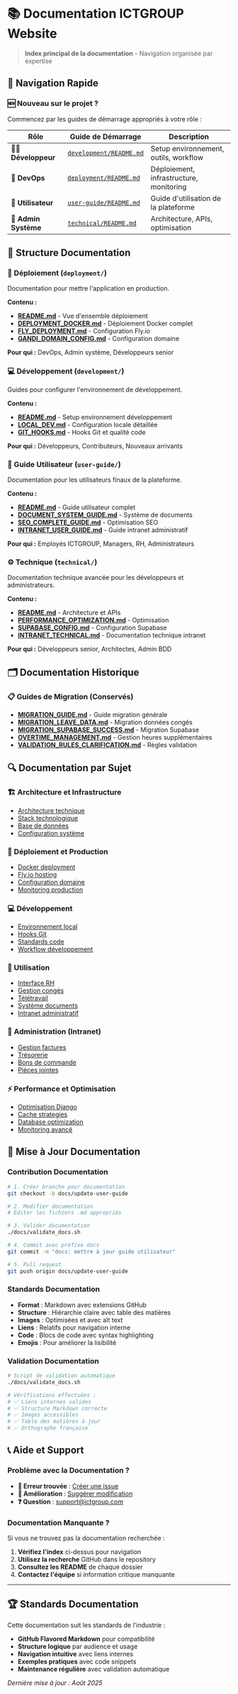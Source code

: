 # 📚 Documentation ICTGROUP Website

> **Index principal de la documentation** - Navigation organisée par expertise

## 🎯 Navigation Rapide

### 🆕 Nouveau sur le projet ?
Commencez par les guides de démarrage appropriés à votre rôle :

| Rôle | Guide de Démarrage | Description |
|------|-------------------|-------------|
| **👨‍💻 Développeur** | [`development/README.md`](development/README.md) | Setup environnement, outils, workflow |
| **🚀 DevOps** | [`deployment/README.md`](deployment/README.md) | Déploiement, infrastructure, monitoring |
| **👤 Utilisateur** | [`user-guide/README.md`](user-guide/README.md) | Guide d'utilisation de la plateforme |
| **🔧 Admin Système** | [`technical/README.md`](technical/README.md) | Architecture, APIs, optimisation |

## 📁 Structure Documentation

### 🚀 Déploiement (`deployment/`)
Documentation pour mettre l'application en production.

**Contenu :**
- **[README.md](deployment/README.md)** - Vue d'ensemble déploiement
- **[DEPLOYMENT_DOCKER.md](deployment/DEPLOYMENT_DOCKER.md)** - Déploiement Docker complet
- **[FLY_DEPLOYMENT.md](deployment/FLY_DEPLOYMENT.md)** - Configuration Fly.io
- **[GANDI_DOMAIN_CONFIG.md](deployment/GANDI_DOMAIN_CONFIG.md)** - Configuration domaine

**Pour qui :** DevOps, Admin système, Développeurs senior

### 💻 Développement (`development/`)
Guides pour configurer l'environnement de développement.

**Contenu :**
- **[README.md](development/README.md)** - Setup environnement développement
- **[LOCAL_DEV.md](development/LOCAL_DEV.md)** - Configuration locale détaillée
- **[GIT_HOOKS.md](development/GIT_HOOKS.md)** - Hooks Git et qualité code

**Pour qui :** Développeurs, Contributeurs, Nouveaux arrivants

### 👥 Guide Utilisateur (`user-guide/`)
Documentation pour les utilisateurs finaux de la plateforme.

**Contenu :**
- **[README.md](user-guide/README.md)** - Guide utilisateur complet
- **[DOCUMENT_SYSTEM_GUIDE.md](user-guide/DOCUMENT_SYSTEM_GUIDE.md)** - Système de documents
- **[SEO_COMPLETE_GUIDE.md](user-guide/SEO_COMPLETE_GUIDE.md)** - Optimisation SEO
- **[INTRANET_USER_GUIDE.md](user-guide/INTRANET_USER_GUIDE.md)** - Guide intranet administratif

**Pour qui :** Employés ICTGROUP, Managers, RH, Administrateurs

### ⚙️ Technique (`technical/`)
Documentation technique avancée pour les développeurs et administrateurs.

**Contenu :**
- **[README.md](technical/README.md)** - Architecture et APIs
- **[PERFORMANCE_OPTIMIZATION.md](technical/PERFORMANCE_OPTIMIZATION.md)** - Optimisation
- **[SUPABASE_CONFIG.md](technical/SUPABASE_CONFIG.md)** - Configuration Supabase
- **[INTRANET_TECHNICAL.md](technical/INTRANET_TECHNICAL.md)** - Documentation technique intranet

**Pour qui :** Développeurs senior, Architectes, Admin BDD

## 🗂️ Documentation Historique

### 📋 Guides de Migration (Conservés)
- **[MIGRATION_GUIDE.md](MIGRATION_GUIDE.md)** - Guide migration générale
- **[MIGRATION_LEAVE_DATA.md](MIGRATION_LEAVE_DATA.md)** - Migration données congés
- **[MIGRATION_SUPABASE_SUCCESS.md](MIGRATION_SUPABASE_SUCCESS.md)** - Migration Supabase
- **[OVERTIME_MANAGEMENT.md](OVERTIME_MANAGEMENT.md)** - Gestion heures supplémentaires
- **[VALIDATION_RULES_CLARIFICATION.md](VALIDATION_RULES_CLARIFICATION.md)** - Règles validation

## 🔍 Documentation par Sujet

### 🏗️ Architecture et Infrastructure
- [Architecture technique](technical/README.md#architecture-technique)
- [Stack technologique](technical/README.md#stack-technologique)
- [Base de données](technical/README.md#base-de-données)
- [Configuration système](technical/README.md#configuration-système)

### 🚀 Déploiement et Production
- [Docker deployment](deployment/DEPLOYMENT_DOCKER.md)
- [Fly.io hosting](deployment/FLY_DEPLOYMENT.md)
- [Configuration domaine](deployment/GANDI_DOMAIN_CONFIG.md)
- [Monitoring production](deployment/README.md#monitoring)

### 💻 Développement
- [Environnement local](development/LOCAL_DEV.md)
- [Hooks Git](development/GIT_HOOKS.md)
- [Standards code](development/README.md#conventions-de-code)
- [Workflow développement](development/README.md#workflow-de-développement)

### 👥 Utilisation
- [Interface RH](user-guide/README.md#extranet-rh-complet)
- [Gestion congés](user-guide/README.md#gestion-des-congés)
- [Télétravail](user-guide/README.md#télétravail)
- [Système documents](user-guide/DOCUMENT_SYSTEM_GUIDE.md)
- [Intranet administratif](user-guide/INTRANET_USER_GUIDE.md)

### 🏢 Administration (Intranet)
- [Gestion factures](user-guide/INTRANET_USER_GUIDE.md#gestion-des-factures)
- [Trésorerie](user-guide/INTRANET_USER_GUIDE.md#gestion-de-la-trésorerie)
- [Bons de commande](user-guide/INTRANET_USER_GUIDE.md#gestion-des-bons-de-commande)
- [Pièces jointes](user-guide/INTRANET_USER_GUIDE.md#gestion-des-pièces-jointes)

### ⚡ Performance et Optimisation
- [Optimisation Django](technical/PERFORMANCE_OPTIMIZATION.md)
- [Cache strategies](technical/README.md#performance-et-monitoring)
- [Database optimization](technical/README.md#optimisations-avancées)
- [Monitoring avancé](technical/README.md#métriques-clés)

## 🔄 Mise à Jour Documentation

### Contribution Documentation
```bash
# 1. Créer branche pour documentation
git checkout -b docs/update-user-guide

# 2. Modifier documentation
# Éditer les fichiers .md appropriés

# 3. Valider documentation
./docs/validate_docs.sh

# 4. Commit avec préfixe docs
git commit -m "docs: mettre à jour guide utilisateur"

# 5. Pull request
git push origin docs/update-user-guide
```

### Standards Documentation
- **Format** : Markdown avec extensions GitHub
- **Structure** : Hiérarchie claire avec table des matières
- **Images** : Optimisées et avec alt text
- **Liens** : Relatifs pour navigation interne
- **Code** : Blocs de code avec syntax highlighting
- **Emojis** : Pour améliorer la lisibilité

### Validation Documentation
```bash
# Script de validation automatique
./docs/validate_docs.sh

# Vérifications effectuées :
# ✅ Liens internes valides
# ✅ Structure Markdown correcte
# ✅ Images accessibles
# ✅ Table des matières à jour
# ✅ Orthographe française
```

## 📞 Aide et Support

### Problème avec la Documentation ?
- **🐛 Erreur trouvée** : [Créer une issue](https://github.com/ASaid-ASaid/ictgroup_website/issues)
- **📝 Amélioration** : [Suggérer modification](https://github.com/ASaid-ASaid/ictgroup_website/discussions)
- **❓ Question** : support@ictgroup.com

### Documentation Manquante ?
Si vous ne trouvez pas la documentation recherchée :

1. **Vérifiez l'index** ci-dessus pour navigation
2. **Utilisez la recherche** GitHub dans le repository
3. **Consultez les README** de chaque dossier
4. **Contactez l'équipe** si information critique manquante

---

## 🏆 Standards Documentation

Cette documentation suit les standards de l'industrie :
- **GitHub Flavored Markdown** pour compatibilité
- **Structure logique** par audience et usage
- **Navigation intuitive** avec liens internes
- **Exemples pratiques** avec code snippets
- **Maintenance régulière** avec validation automatique

*Dernière mise à jour : Août 2025*

